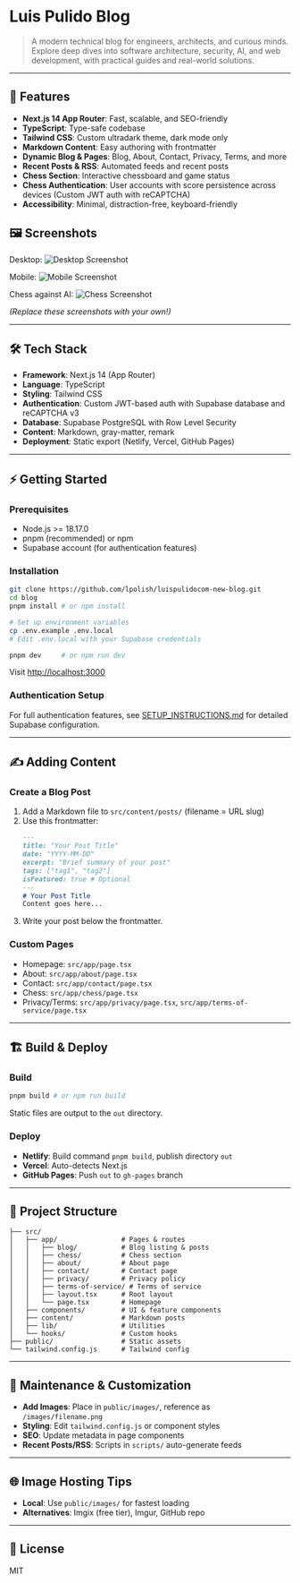 
# Luis Pulido Blog

> A modern technical blog for engineers, architects, and curious minds. Explore deep dives into software architecture, security, AI, and web development, with practical guides and real-world solutions.

---

## 🚀 Features

- **Next.js 14 App Router**: Fast, scalable, and SEO-friendly
- **TypeScript**: Type-safe codebase
- **Tailwind CSS**: Custom ultradark theme, dark mode only
- **Markdown Content**: Easy authoring with frontmatter
- **Dynamic Blog & Pages**: Blog, About, Contact, Privacy, Terms, and more
- **Recent Posts & RSS**: Automated feeds and recent posts
- **Chess Section**: Interactive chessboard and game status
- **Chess Authentication**: User accounts with score persistence across devices (Custom JWT auth with reCAPTCHA)
- **Accessibility**: Minimal, distraction-free, keyboard-friendly

## 🖼️ Screenshots

Desktop:
![Desktop Screenshot](public/screenshot-desktop.png)

Mobile:
![Mobile Screenshot](public/screenshot-mobile.png)

Chess against AI:
![Chess Screenshot](public/chess-screenshot.png)

*(Replace these screenshots with your own!)*

---

## 🛠️ Tech Stack

- **Framework**: Next.js 14 (App Router)
- **Language**: TypeScript
- **Styling**: Tailwind CSS
- **Authentication**: Custom JWT-based auth with Supabase database and reCAPTCHA v3
- **Database**: Supabase PostgreSQL with Row Level Security
- **Content**: Markdown, gray-matter, remark
- **Deployment**: Static export (Netlify, Vercel, GitHub Pages)

---

## ⚡ Getting Started

### Prerequisites

- Node.js >= 18.17.0
- pnpm (recommended) or npm
- Supabase account (for authentication features)

### Installation

```bash
git clone https://github.com/lpolish/luispulidocom-new-blog.git
cd blog
pnpm install # or npm install

# Set up environment variables
cp .env.example .env.local
# Edit .env.local with your Supabase credentials

pnpm dev     # or npm run dev
```

Visit [http://localhost:3000](http://localhost:3000)

### Authentication Setup

For full authentication features, see [SETUP_INSTRUCTIONS.md](./SETUP_INSTRUCTIONS.md) for detailed Supabase configuration.

---

## ✍️ Adding Content

### Create a Blog Post

1. Add a Markdown file to `src/content/posts/` (filename = URL slug)
2. Use this frontmatter:
   ```markdown
   ---
   title: "Your Post Title"
   date: "YYYY-MM-DD"
   excerpt: "Brief summary of your post"
   tags: ["tag1", "tag2"]
   isFeatured: true # Optional
   ---
   # Your Post Title
   Content goes here...
   ```
3. Write your post below the frontmatter.

### Custom Pages

- Homepage: `src/app/page.tsx`
- About: `src/app/about/page.tsx`
- Contact: `src/app/contact/page.tsx`
- Chess: `src/app/chess/page.tsx`
- Privacy/Terms: `src/app/privacy/page.tsx`, `src/app/terms-of-service/page.tsx`

---

## 🏗️ Build & Deploy

### Build

```bash
pnpm build # or npm run build
```

Static files are output to the `out` directory.

### Deploy

- **Netlify**: Build command `pnpm build`, publish directory `out`
- **Vercel**: Auto-detects Next.js
- **GitHub Pages**: Push `out` to `gh-pages` branch

---

## 📁 Project Structure

```
├── src/
│   ├── app/                # Pages & routes
│   │   ├── blog/           # Blog listing & posts
│   │   ├── chess/          # Chess section
│   │   ├── about/          # About page
│   │   ├── contact/        # Contact page
│   │   ├── privacy/        # Privacy policy
│   │   ├── terms-of-service/ # Terms of service
│   │   ├── layout.tsx      # Root layout
│   │   └── page.tsx        # Homepage
│   ├── components/         # UI & feature components
│   ├── content/            # Markdown posts
│   ├── lib/                # Utilities
│   └── hooks/              # Custom hooks
├── public/                 # Static assets
└── tailwind.config.js      # Tailwind config
```

---

## 🧩 Maintenance & Customization

- **Add Images**: Place in `public/images/`, reference as `/images/filename.png`
- **Styling**: Edit `tailwind.config.js` or component styles
- **SEO**: Update metadata in page components
- **Recent Posts/RSS**: Scripts in `scripts/` auto-generate feeds

---

## 🌐 Image Hosting Tips

- **Local**: Use `public/images/` for fastest loading
- **Alternatives**: Imgix (free tier), Imgur, GitHub repo

---

## 📜 License

MIT
